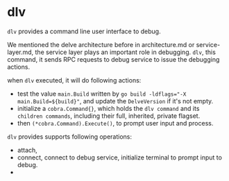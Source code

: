 # dlv

`dlv` provides a command line user interface to debug. 

We mentioned the delve architecture before in architecture.md or service-layer.md, 
the service layer plays an important role in debugging. `dlv`, this command, it 
sends RPC requests to debug service to issue the debugging actions.

when `dlv` executed, it will do following actions:
- test the value `main.Build` written by `go build -ldflags="-X main.Build=${build}"`, 
  and update the `DelveVersion` if it's not empty. 
- initialize a `cobra.Command{}`, which holds the `dlv command` and its 
  `children commands`, including their full, inherited, private flagset.
- then `(*cobra.Command).Execute()`, to prompt user input and process.

`dlv` provides supports following operations:
- attach, 
- connect, connect to debug service, initialize terminal to prompt input to debug.
- 
